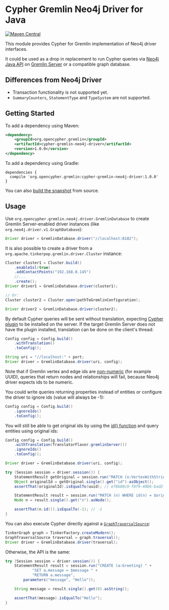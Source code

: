 # Cypher Gremlin Neo4j Driver for Java

[![Maven Central](https://maven-badges.herokuapp.com/maven-central/org.opencypher.gremlin/cypher-gremlin-neo4j-driver/badge.svg?style=shield)](https://maven-badges.herokuapp.com/maven-central/org.opencypher.gremlin/cypher-gremlin-neo4j-driver)

This module provides Cypher for Gremlin implementation of Neo4j driver interfaces.

It could be used as a drop in replacement to run Cypher queries via [Neo4j Java API](https://neo4j.com/developer/java/) on [Gremlin Server](https://tinkerpop.apache.org/) or a compatible graph database.

## Differences from Neo4j Driver

* Transaction functionality is not supported yet.
* `SummaryCounters`, `StatementType` and `TypeSystem` are not supported.

## Getting Started

To add a dependency using Maven:

```xml
<dependency>
    <groupId>org.opencypher.gremlin</groupId>
    <artifactId>cypher-gremlin-neo4j-driver</artifactId>
    <version>1.0.0</version>
</dependency>
```

To add a dependency using Gradle:

```
dependencies {
  compile 'org.opencypher.gremlin:cypher-gremlin-neo4j-driver:1.0.0'
}
```

You can also [build the snapshot](../README.md#development) from source.

## Usage

Use `org.opencypher.gremlin.neo4j.driver.GremlinDatabase` to create Gremlin Server-enabled driver instances (like `org.neo4j.driver.v1.GraphDatabase`):

```java
Driver driver = GremlinDatabase.driver("//localhost:8182");
```

It is also possible to create a driver from a `org.apache.tinkerpop.gremlin.driver.Cluster` instance:

<!-- [freshReadmeSource](../../testware/integration-tests/src/test/java/org/opencypher/gremlin/snippets/CypherGremlinNeo4jDriverSnippets.java#createDriver) -->
```java
Cluster cluster1 = Cluster.build()
    .enableSsl(true)
    .addContactPoints("192.168.0.145")
    //...
    .create();
Driver driver1 = GremlinDatabase.driver(cluster1);

// Or:
Cluster cluster2 = Cluster.open(pathToGremlinConfiguration);

Driver driver2 = GremlinDatabase.driver(cluster2);
```

By default Cypher queries will be sent without translation, expecting [Cypher plugin](../cypher-gremlin-server-plugin) to be installed on the server. If the target Gremlin Server does not have the plugin installed, translation can be done on the client's thread:

<!-- [freshReadmeSource](../../testware/integration-tests/src/test/java/org/opencypher/gremlin/snippets/CypherGremlinNeo4jDriverSnippets.java#createConfiguration) -->
```java
Config config = Config.build()
    .withTranslation()
    .toConfig();

String uri = "//localhost:" + port;
Driver driver = GremlinDatabase.driver(uri, config);
```

Note that if Gremlin vertex and edge ids are [non-numeric](https://tinkerpop.apache.org/docs/current/reference/#_configuration_3) (for example UUID), queries that return nodes and relationships will fail, because Neo4j driver expects ids to be numeric.

You could write queries returning properties instead of entities or configure the driver to ignore ids (value will always be -1):

<!-- [freshReadmeSource](../../testware/integration-tests/src/test/java/org/opencypher/gremlin/snippets/CypherGremlinNeo4jDriverSnippets.java#ignoreIds) -->
```java
Config config = Config.build()
    .ignoreIds()
    .toConfig();
```

You will still be able to get original ids by using the [id() function](https://neo4j.com/docs/developer-manual/current/cypher/functions/scalar/#functions-id) and query entities using original ids:

<!-- [freshReadmeSource](../../testware/integration-tests/src/test/java/org/opencypher/gremlin/snippets/CypherGremlinNeo4jDriverSnippets.java#originalIds) -->
```java
Config config = Config.build()
    .withTranslation(TranslatorFlavor.gremlinServer())
    .ignoreIds()
    .toConfig();

Driver driver = GremlinDatabase.driver(uri, config);

try (Session session = driver.session()) {
    StatementResult getOriginal = session.run("MATCH (n:VertexWithStringId) RETURN id(n) as id");
    Object originalId = getOriginal.single().get("id").asObject();
    assertThat(originalId).isEqualTo(uuid); // ef8b80c9-f8f9-40b6-bad2-ee4757d5bb33

    StatementResult result = session.run("MATCH (n) WHERE id(n) = $originalId RETURN n", singletonMap("originalId", originalId));
    Node n = result.single().get("n").asNode();

    assertThat(n.id()).isEqualTo(-1); // -1
}
```  

You can also execute Cypher directly against a [`GraphTraversalSource`](https://tinkerpop.apache.org/docs/current/reference/#the-graph-process):

<!-- [freshReadmeSource](../../testware/integration-tests/src/test/java/org/opencypher/gremlin/snippets/CypherGremlinNeo4jDriverSnippets.java#inMemory) -->
```java
TinkerGraph graph = TinkerFactory.createModern();
GraphTraversalSource traversal = graph.traversal();
Driver driver = GremlinDatabase.driver(traversal);
```

Otherwise, the API is the same:

<!-- [freshReadmeSource](../../testware/integration-tests/src/test/java/org/opencypher/gremlin/snippets/CypherGremlinNeo4jDriverSnippets.java#useDriver) -->
```java
try (Session session = driver.session()) {
    StatementResult result = session.run("CREATE (a:Greeting) " +
            "SET a.message = $message " +
            "RETURN a.message",
        parameters("message", "Hello"));

    String message = result.single().get(0).asString();

    assertThat(message).isEqualTo("Hello");
}
```
